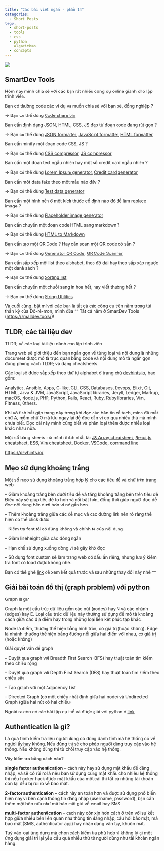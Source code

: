 ```yaml
---
title: "Các bài viết ngắn - phần 14"
categories:
  - Short Posts
tags:
  - short-posts
  - tools
  - css
  - python
  - algorithms
  - concepts
---
```

![](/assets/images/2022/10/2022-10-09-cac-bai-viet-ngan-phan-14-1.webp)

## SmartDev Tools
Hôm nay mình chia sẻ với các bạn rất nhiều công cụ online giành cho lập trình viên.

Bạn có thường code các ví dụ và muốn chia sẻ với bạn bè, đồng nghiệp ?

→ Bạn có thể dùng [Code share bin](https://smalldev.tools/share-bin)

Bạn cần định dạng JSON, HTML, CSS, JS đẹp từ đoạn code đang rút gọn ?

→ Bạn có thể dùng [JSON formatter](https://smalldev.tools/json-formatter-online), [JavaScipt formatter](https://smalldev.tools/javascript-formatter-online), [HTML formatter](https://smalldev.tools/html-formatter-online)

Bạn cần minify một đoạn code CSS, JS ?

→ Bạn có thể dùng [CSS compressor](https://smalldev.tools/compress-css-online), [JS compressor](https://smalldev.tools/compress-javascript-online)

Bạn cần một đoạn text ngẫu nhiên hay một số credit card ngẫu nhiên ?

→ Bạn có thể dùng [Lorem Ipsum generator](https://smalldev.tools/lorem-ipsum-generator-online), [Credit card generator](https://smalldev.tools/credit-card-generator-online)

Bạn cần một data fake theo một mẫu nào đấy ?

→ Bạn có thể dùng [Test data generator](https://smalldev.tools/test-data-generator-online)

Bạn cần một hình nền ở một kích thước cố định nào đó để làm replace image ?

→ Bạn có thể dùng [Placeholder image generator](https://smalldev.tools/placeholder-image-generator-online)

Bạn cần chuyển một đoạn code HTML sang markdown ?

→ Bạn có thể dùng [HTML to Markdown](https://smalldev.tools/html-to-markdown-converter-online)

Bạn cần tạo một QR Code ? Hay cần scan một QR code có sẵn ?

→ Bạn có thể dùng [Generator QR Code](https://smalldev.tools/qr-code-generator-online), [QR Code Scanner](https://smalldev.tools/qr-code-scanner-online)

Bạn cần sắp xếp một list theo alphabet, theo độ dài hay theo sắp xếp ngược một danh sách ?

→ Bạn có thể dùng [Sorting list](https://smalldev.tools/sorting-list-online)

Bạn cần chuyển một chuỗi sang in hoa hết, hay viết thường hết ?

→ Bạn có thể dùng [String Utilities](https://smalldev.tools/string-utils-online)

Và cuối cùng, bật mí với các bạn là tất cả các công cụ trên nằm trong túi thần kỳ của Đô-rê-mon, mình đùa ^^ Tất cả nằm ở SmartDev Tools (https://smalldev.tools/)!

## TLDR; các tài liệu dev

TLDR; về các loại tài liệu dành cho lập trình viên

Trang web sẽ giới thiệu đến bạn ngắn gọn về từng loại và nội dung là những document được mô tả trực quan bằng code và nội dung mô tả ngắn gọn đúng phong cách TLDR; và dạng cheatsheets.

Các loại sẽ được sắp xếp theo thứ tự alphabet ở trang chủ [devhints.io](http://devhints.io/), bao gồm:

Analytics, Ansible, Apps, C-like, CLI, CSS, Databases, Devops, Elixir, Git, HTML, Java & JVM, JavaScript, JavaScript libraries, Jekyll, Ledger, Markup, macOS, Node.js, PHP, Python, Rails, React, Ruby, Ruby libraries, Vim, Fitness, Others.

Khi vô tình bắt gặp trang này trong khi đọc các bản tin về tech, mình đã mắt chữ A, mồm chữ O mà lưu ngay lại để đọc dần vì có quá nhiều thứ mà mình chưa biết. Đọc cái này mình cũng biết và phân loại thêm được nhiều loại khác nhau nữa.

Một số bảng sheets mà mình thích nhất là: [JS Array cheatsheet](https://devhints.io/js-array), [React.js cheatsheet](https://devhints.io/react), [ES6](https://devhints.io/es6), [Vim cheatsheet](https://devhints.io/vim), [Docker](https://devhints.io/docker), [VSCode](https://devhints.io/vscode), [command line](https://devhints.io/command_line)

https://devhints.io/

## Mẹo sử dụng khoảng trắng

Một số mẹo sử dụng khoảng trắng hợp lý cho các tiêu đề và chữ trên trang web

– Giảm khoảng trắng bên dưới tiêu đề và tăng khoảng trắng bên trên tiêu đề Điều này sẽ giúp tiêu đề to hơn và nổi bật hơn, đồng thời giúp người đọc dễ đọc nội dung bên dưới hơn vì nó gần hơn

– Thêm khoảng trắng giữa các đề mục và các đường link nên rõ ràng thể hiện có thể click được

– Kiểm tra font tải có đúng không và chính tả của nội dung

– Giảm lineheight giữa các dòng ngắn

– Hạn chế sử dụng xuống dòng vì sẽ gây khó đọc

– Sử dụng font custom sẽ làm trang web có dấu ấn riêng, nhưng lưu ý kiểm tra font có load được không nhé.

Bạn có thể ghé [link](https://pimpmytype.com/hugo-md/) để xem kết quả trước và sau những thay đổi này nhé ^^


## Giải bài toán đồ thị (graph problem) với python

Graph là gì?

Graph là một cấu trúc dữ liệu gồm các nút (nodes) hay N và các nhánh (edges) hay E. Loại cấu trúc dữ liệu này thường sử dụng để mô tả khoảng cách giữa các địa điểm hay trong những loại liên kết phức tạp khác.

Node là điểm, thường thể hiện bằng hình tròn, có giá trị (hoặc không). Edge là nhánh, thường thể hiện bằng đường nối giữa hai điểm với nhau, có giá trị (hoặc không)

Giải quyết vấn đề graph

– Duyệt qua graph với Breadth First Search (BFS) hay thuật toán tìm kiếm theo chiều rộng

– Duyệt qua graph với Depth First Search (DFS) hay thuật toán tìm kiếm theo chiều sâu

– Tạo graph với một Adjacency List

– Directed Graph (có một chiều nhất định giữa hai node) và Undirected Graph (giữa hai nút có hai chiều)

Ngoài ra còn có các bài tập cụ thể và được giải với python ở [link](https://www.giulianopertile.com/blog/the-definitive-guide-to-graph-problems/)

## Authentication là gì?
Là quá trình kiểm tra liệu người dùng có đúng danh tính mà hệ thống có về người ấy hay không. Nếu đúng thì sẽ cho phép người dùng truy cập vào hệ thống. Nếu không đúng thì từ chối truy cập vào hệ thống.

Vậy kiểm tra bằng cách nào?

**single factor authentication** – cách này hay sử dụng mật khẩu để đăng nhập, và sẽ có rủi ro là nếu bạn sử dụng cùng mật khẩu cho nhiều hệ thống thì nếu hacker hack được mật khẩu của một cái thì tất cả những tài khoản còn lại đều bị rủi ro về bảo mật.

**2-factor authentication** – cách này an toàn hơn và được sử dụng phổ biến hiện nay vì bên cạnh thông tin đăng nhập (username, password), bạn cần thêm một bên nữa như mã bảo mật gửi về email hay SMS.

**multi-factor authentication** – cách này còn xịn hơn cách ở trên với sự kết hợp giữa nhiều bên liên quan như thông tin đăng nhập, câu hỏi bảo mật, mã bảo mật (SMS, authenticator app) hay nhận dạng vân tay, khuôn mặt.

Tuỳ vào loại ứng dụng mà chọn cách kiểm tra phù hợp vì không lý gì một ứng dụng giải trí lại yêu cầu quá nhiều thứ từ người dùng như tài khoản ngân hàng.
